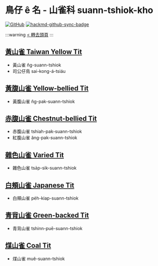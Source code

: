 # 鳥仔 ê 名 - 山雀科 suann-tshiok-kho

[![GitHub](https://img.shields.io/badge/GitHub-black?logo=github)](https://github.com/siansiansu/tsiau-a-e-mia)
[![hackmd-github-sync-badge](https://hackmd.io/WoKBSbPVQuqU6Vu7R69oTg/badge)](https://hackmd.io/WoKBSbPVQuqU6Vu7R69oTg)

:::warning
[< 轉去頭頁](https://hackmd.io/@siansiansu/Hy4VzNvha)
:::

## [黃山雀 Taiwan Yellow Tit](https://ebird.org/species/yeltit2)

- 黃山雀 n̂g-suann-tshiok
- 司公仔鳥 sai-kong-á-tsiáu

## [黃腹山雀 Yellow-bellied Tit](https://ebird.org/species/yebtit4)

- 黃腹山雀 n̂g-pak-suann-tshiok

## [赤腹山雀 Chestnut-bellied Tit](https://ebird.org/species/vartit3)

- 赤腹山雀 tshiah-pak-suann-tshiok
- 紅腹山雀 âng-pak-suann-tshiok

## [雜色山雀 Varied Tit](https://ebird.org/species/vartit1)

- 雜色山雀 tsa̍p-sik-suann-tshiok

## [白頰山雀 Japanese Tit](https://ebird.org/species/gretit4)

- 白頰山雀 pe̍h-kiap-suann-tshiok

## [青背山雀 Green-backed Tit](https://ebird.org/species/grbtit1)

- 青背山雀 tshinn-puē-suann-tshiok

## [煤山雀 Coal Tit](https://ebird.org/species/coatit2)

- 煤山雀 muê-suann-tshiok
